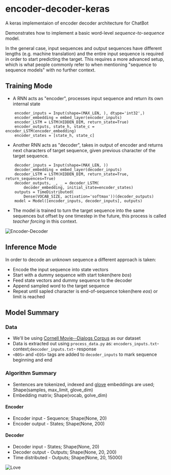 # encoder-decoder-keras
A keras implementaion of encoder decoder architecture for ChatBot

Demonstrates how to implement a basic word-level *sequence-to-sequence* model.

In the general case, input sequences and output sequences have different lengths (e.g. machine translation) and the entire input sequence is required in order to start predicting the target. This requires a more advanced setup, which is what people commonly refer to when mentioning "sequence to sequence models" with no further context.


## Training Mode
- A RNN acts as "encoder", processes input sequence and return its own internal state
```
    encoder_inputs = Input(shape=(MAX_LEN, ), dtype='int32',)
    encoder_embedding = embed_layer(encoder_inputs)
    encoder_LSTM = LSTM(HIDDEN_DIM, return_state=True)
    encoder_outputs, state_h, state_c = encoder_LSTM(encoder_embedding)
    encoder_states = [state_h, state_c]
```
- Another RNN acts as "decoder", takes in output of encoder and returns next characters of target sequence, given previous character of the target sequence.
```
    decoder_inputs = Input(shape=(MAX_LEN, ))
    decoder_embedding = embed_layer(decoder_inputs)
    decoder_LSTM = LSTM(HIDDEN_DIM, return_state=True, return_sequences=True)
    decoder_outputs, _, _ = decoder_LSTM(
        decoder_embedding, initial_state=encoder_states)
    outputs = TimeDistributed(
        Dense(VOCAB_SIZE, activation='softmax'))(decoder_outputs)
    model = Model([encoder_inputs, decoder_inputs], outputs)
```
- The model is trained to turn the target sequence into the same sequences but offset by one timestep in the future, this process is called *teacher forcing* in this context.

![Encoder-Decoder](https://www.oreilly.com/library/view/deep-learning-essentials/9781785880360/assets/41162b03-716e-4290-a974-4a390fb904fe.png)

## Inference Mode
In order to decode an unknown sequence a different approach is taken:
- Encode the input sequence into state vectors
- Start with a dummy sequence with start token(here *bos*)
- Feed state vectors and dummy sequence to the decoder
- Append sampled word to the target sequence
- Repeat until sapled character is end-of-sequence token(here *eos*) or limit is reached

## Model Summary
### Data
- We'll be using [Cornell Movie--Dialogs Corpus](https://www.cs.cornell.edu/~cristian/Cornell_Movie-Dialogs_Corpus.html) as our dataset
- Data is extracted out using `process_data.py` as: `encoders_inputs.txt`- context;`deocoder_inputs.txt`- response
- `<BOS>` and `<EOS>` tags are added to `decoder_inputs` to mark sequence beginning and end 
### Algorithm Summary
- Sentences are tokenized, indexed and [glove](https://nlp.stanford.edu/projects/glove/) embeddings are used; Shape(samples, max_limit, glove_dim)
- Embedding matrix; Shape(vocab, golve_dim)
#### Encoder
- Encoder input - Sequence; Shape(None, 20)
- Encoder output - States; Shape(None, 200)
#### Decoder
- Decoder input - States; Shape(None, 20)
- Decoder output - Outputs; Shape(None, 20, 200)
- Time distributed - Outputs; Shape(None, 20, 15000)

![Love](https://forthebadge.com/images/badges/built-with-love.svg)